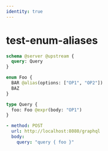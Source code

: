 ```yaml
---
identity: true
---
```


# test-enum-aliases

```graphql @schema
schema @server @upstream {
  query: Query
}

enum Foo {
  BAR @alias(options: ["OP1", "OP2"])
  BAZ
}

type Query {
  foo: Foo @expr(body: "OP1")
}
```

```yml @test
- method: POST
  url: http://localhost:8080/graphql
  body:
    query: "query { foo }"
```
